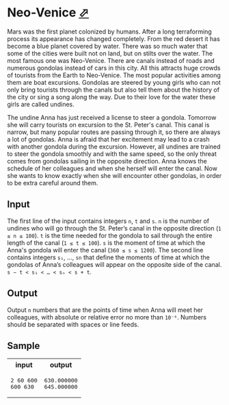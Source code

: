 # Neo-Venice [⬀](https://acm.timus.ru/problem.aspx?space=1&num=1902)

Mars was the first planet colonized by humans. After a long terraforming process its appearance has changed completely. From the red desert it has become a blue planet covered by water. There was so much water that some of the cities were built not on land, but on stilts over the water. The most famous one was Neo-Venice. There are canals instead of roads and numerous gondolas instead of cars in this city. All this attracts huge crowds of tourists from the Earth to Neo-Venice. The most popular activities among them are boat excursions. Gondolas are steered by young girls who can not only bring tourists through the canals but also tell them about the history of the city or sing a song along the way. Due to their love for the water these girls are called undines.

The undine Anna has just received a license to steer a gondola. Tomorrow she will carry tourists on excursion to the St. Peter's canal. This canal is narrow, but many popular routes are passing through it, so there are always a lot of gondolas. Anna is afraid that her excitement may lead to a crash with another gondola during the excursion. However, all undines are trained to steer the gondola smoothly and with the same speed, so the only threat comes from gondolas sailing in the opposite direction. Anna knows the schedule of her colleagues and when she herself will enter the canal. Now she wants to know exactly when she will encounter other gondolas, in order to be extra careful around them.

## Input

The first line of the input contains integers `n`, `t` and `s`. `n` is the number of undines who will go through the St. Peter’s canal in the opposite direction (`1 ≤ n ≤ 100`). `t` is the time needed for the gondola to sail through the entire length of the canal (`1 ≤ t ≤ 100`). `s` is the moment of time at which the Anna's gondola will enter the canal (`360 ≤ s ≤ 1200`). The second line contains integers `s₁`, …, `sn` that define the moments of time at which the gondolas of Anna’s colleagues will appear on the opposite side of the canal. `s − t < s₁ < … < sₙ < s + t`.

## Output

Output `n` numbers that are the points of time when Anna will meet her colleagues, with absolute or relative error no more than `10⁻⁶`. Numbers should be separated with spaces or line feeds.

## Sample

<table>
<tr>
<th>input</th>
<th>output</th>
</tr>
<tr>
<td style="vertical-align: top">
<pre style="white-space:pre">
2 60 600
600 630
</pre>
</td>
<td style="vertical-align: top">
<pre style="white-space:pre">
630.000000
645.000000
</pre>
</td>
</tr>
</table>
